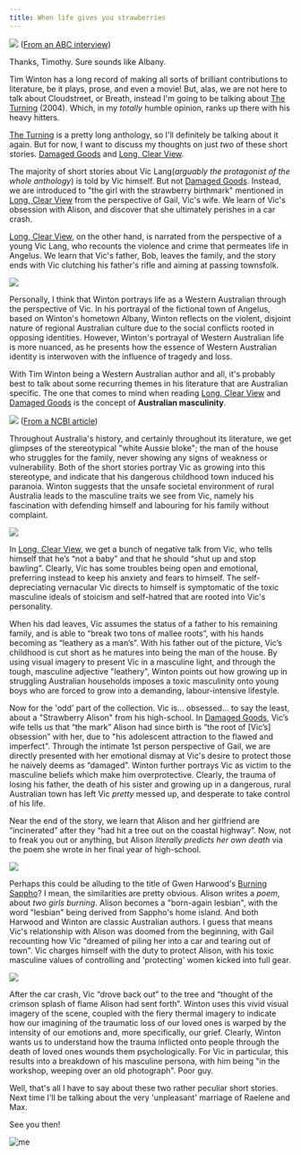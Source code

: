 ```yaml
---
title: When life gives you strawberries
---
```

![](../timwintonquote1.png)
([From an ABC interview](https://www.youtube.com/watch?v=DbVQT4ouwzc))

Thanks, Timothy. Sure sounds like Albany.

Tim Winton has a long record of making all sorts of brilliant contributions to literature, be it plays, prose, and even a movie! But, alas, we are not here to talk about Cloudstreet, or Breath, instead I'm going to be talking about <u>The Turning</u> (2004). Which, in my *totally* humble opinion, ranks up there with his heavy hitters. 

<u>The Turning</u> is a pretty long anthology, so I'll definitely be talking about it again. But for now, I want to discuss my thoughts on just *two* of these short stories. <u>Damaged Goods</u> and <u>Long, Clear View</u>.

The majority of short stories about Vic Lang(*arguably the protagonist of the whole anthology*) is told by Vic himself. But not <u>Damaged Goods</u>. Instead, we are introduced to "the girl with the strawberry birthmark" mentioned in <u>Long, Clear View</u> from the perspective of Gail, Vic's wife. We learn of Vic's obsession with Alison, and discover that she ultimately perishes in a car crash.

<u>Long, Clear View</u>, on the other hand, is narrated from the perspective of a young Vic Lang, who recounts the violence and crime that permeates life in Angelus. We learn that Vic's father, Bob, leaves the family, and the story ends with Vic clutching his father's rifle and aiming at passing townsfolk.

![](../vietlang.jpg)

Personally, I think that Winton portrays life as a Western Australian through the perspective of Vic. In his portrayal of the fictional town of Angelus, based on Winton's hometown Albany, Winton reflects on the violent, disjoint nature of regional Australian culture due to the social conflicts rooted in opposing identities. However, Winton's portrayal of Western Australian life is more nuanced, as he presents how the essence of Western Australian identity is interwoven with the influence of tragedy and loss.

With Tim Winton being a Western Australian author and all, it's probably best to talk about some recurring themes in his literature that are Australian specific. The one that comes to mind when reading <u>Long, Clear View</u> and <u>Damaged Goods</u> is the concept of **Australian masculinity**. 

![](../turningquote2.png)
([From a NCBI article](https://www.ncbi.nlm.nih.gov/pmc/articles/PMC9734714/))

Throughout Australia's history, and certainly throughout its literature, we get glimpses of the stereotypical "white Aussie bloke"; the man of the house who struggles for the family, never showing any signs of weakness or vulnerability. Both of the short stories portray Vic as growing into this stereotype, and indicate that his dangerous childhood town induced his paranoia. Winton suggests that the unsafe societal environment of rural Australia leads to the masculine traits we see from Vic, namely his fascination with defending himself and labouring for his family without complaint.

![](../shearingtherams.jpg)

In <u>Long, Clear View</u>, we get a bunch of negative talk from Vic, who tells himself that he’s “not a baby” and that he should “shut up and stop bawling”. Clearly, Vic has some troubles being open and emotional, preferring instead to keep his anxiety and fears to himself. The self-depreciating vernacular Vic directs to himself is symptomatic of the toxic masculine ideals of stoicism and self-hatred that are rooted into Vic's personality.

When his dad leaves, Vic assumes the status of a father to his remaining family, and is able to “break two tons of mallee roots”, with his hands becoming as “leathery as a man’s”. With his father out of the picture, Vic’s childhood is cut short as he matures into being the man of the house. By using visual imagery to present Vic in a masculine light, and through the tough, masculine adjective "leathery", Winton points out how growing up in struggling Australian households imposes a toxic masculinity onto young boys who are forced to grow into a demanding, labour-intensive lifestyle.

Now for the 'odd' part of the collection. Vic is... obsessed... to say the least, about a "Strawberry Alison" from his high-school. In <u>Damaged Goods</u>, Vic’s wife tells us that “the mark” Alison had since birth is “the root of [Vic’s] obsession” with her, due to "his adolescent attraction to the flawed and imperfect". Through the intimate 1st person perspective of Gail, we are directly presented with her emotional dismay at Vic's desire to protect those he naively deems as “damaged”. Winton further portrays Vic as victim to the masculine beliefs which make him overprotective. Clearly, the trauma of losing his father, the death of his sister and growing up in a dangerous, rural Australian town has left Vic *pretty* messed up, and desperate to take control of his life.

Near the end of the story, we learn that Alison and her girlfriend are “incinerated” after they “had hit a tree out on the coastal highway”. Now, not to freak you out or anything, but Alison *literally predicts her own death* via the poem she wrote in her final year of high-school.

![](../alisonvroomvroom.png)

Perhaps this could be alluding to the title of Gwen Harwood's <u>Burning Sappho</u>? I mean, the similarities are pretty obvious. Alison writes a *poem*, about *two girls burning*. Alison becomes a "born-again lesbian", with the word "lesbian" being derived from Sappho's home island. And both Harwood and Winton are classic Australian authors. I guess that means Vic's relationship with Alison was doomed from the beginning, with Gail recounting how Vic "dreamed of piling her into a car and tearing out of town". Vic charges himself with the duty to protect Alison, with his toxic masculine values of controlling and 'protecting' women kicked into full gear. 

![](../gwenharwoodtimwinton.png)

After the car crash, Vic “drove back out” to the tree and “thought of the crimson splash of flame Alison had sent forth”. Winton uses this vivid visual imagery of the scene, coupled with the fiery thermal imagery to indicate how our imagining of the traumatic loss of our loved ones is warped by the intensity of our emotions and, more specifically, our grief. Clearly, Winton wants us to understand how the trauma inflicted onto people through the death of loved ones wounds them psychologically. For Vic in particular, this results into a breakdown of his masculine persona, with him being "in the workshop, weeping over an old photograph". Poor guy.

Well, that's all I have to say about these two rather peculiar short stories. Next time I'll be talking about the very 'unpleasant' marriage of Raelene and Max.

See you then!

![me](../me.png)
